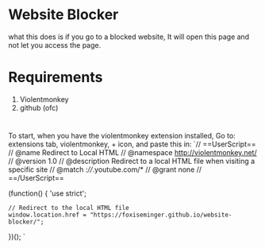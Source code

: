 # Website Blocker
what this does is if you go to a blocked website, It will open this page and not let you access the page.
# Requirements
1. Violentmonkey
2. github (ofc)
#
To start, when you have the violentmonkey extension installed, Go to: extensions tab, violentmonkey, + icon, and paste this in:
`// ==UserScript==
// @name         Redirect to Local HTML
// @namespace    http://violentmonkey.net/
// @version      1.0
// @description  Redirect to a local HTML file when visiting a specific site
// @match        *://*.youtube.com/*
// @grant        none
// ==/UserScript==

(function() {
    'use strict';

    // Redirect to the local HTML file
    window.location.href = "https://foxiseminger.github.io/website-blocker/";
})(); `
